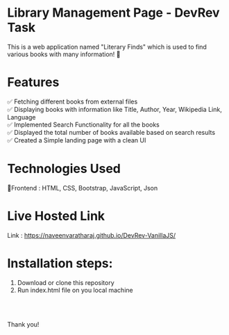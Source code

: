 # Library Management Page - DevRev Task

This is a web application named "Literary Finds" which is used to find various books with many information! 🚀

# Features
✅ Fetching different books from external files <br />
✅ Displaying books with information like Title, Author, Year, Wikipedia Link, Language <br />
✅ Implemented Search Functionality for all the books <br />
✅ Displayed the total number of books available based on search results <br />
✅ Created a Simple landing page with a clean UI <br />

# Technologies Used
📍Frontend : HTML, CSS, Bootstrap, JavaScript, Json

# Live Hosted Link
Link : https://naveenvaratharaj.github.io/DevRev-VanillaJS/

# Installation steps:
1. Download or clone this repository
2. Run index.html file on you local machine
<br />
<br />

Thank you!

